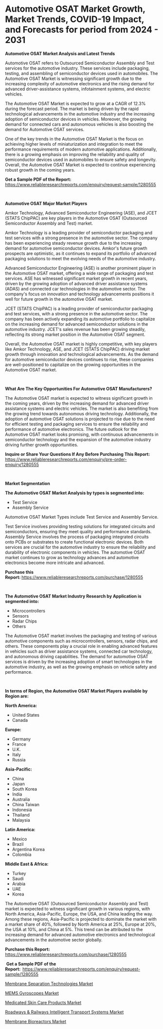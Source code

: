 <p><h1>Automotive OSAT Market Growth, Market Trends, COVID-19 Impact, and Forecasts for period from 2024 - 2031</h1></p><p><strong>Automotive OSAT Market Analysis and Latest Trends</strong></p>
<p><p>Automotive OSAT refers to Outsourced Semiconductor Assembly and Test services for the automotive industry. These services include packaging, testing, and assembling of semiconductor devices used in automobiles. The Automotive OSAT Market is witnessing significant growth due to the increasing complexity of automotive electronics and the rising demand for advanced driver-assistance systems, infotainment systems, and electric vehicles.</p><p>The Automotive OSAT Market is expected to grow at a CAGR of 12.3% during the forecast period. The market is being driven by the rapid technological advancements in the automotive industry and the increasing adoption of semiconductor devices in vehicles. Moreover, the growing demand for connected cars and autonomous vehicles is also boosting the demand for Automotive OSAT services.</p><p>One of the key trends in the Automotive OSAT Market is the focus on achieving higher levels of miniaturization and integration to meet the performance requirements of modern automotive applications. Additionally, there is a growing emphasis on improving the reliability and quality of semiconductor devices used in automobiles to ensure safety and longevity. Overall, the Automotive OSAT Market is expected to continue experiencing robust growth in the coming years.</p></p>
<p><strong>Get a Sample PDF of the Report:&nbsp;</strong> <a href="https://www.reliableresearchreports.com/enquiry/request-sample/1280555">https://www.reliableresearchreports.com/enquiry/request-sample/1280555</a></p>
<p>&nbsp;</p>
<p><strong>Automotive OSAT Major Market Players</strong></p>
<p><p>Amkor Technology, Advanced Semiconductor Engineering (ASE), and JCET (STATS ChipPAC) are key players in the Automotive OSAT (Outsourced Semiconductor Assembly and Test) market. </p><p>Amkor Technology is a leading provider of semiconductor packaging and test services with a strong presence in the automotive sector. The company has been experiencing steady revenue growth due to the increasing demand for automotive semiconductor devices. Amkor's future growth prospects are optimistic, as it continues to expand its portfolio of advanced packaging solutions to meet the evolving needs of the automotive industry.</p><p>Advanced Semiconductor Engineering (ASE) is another prominent player in the Automotive OSAT market, offering a wide range of packaging and test services. ASE has witnessed significant market growth in recent years, driven by the growing adoption of advanced driver assistance systems (ADAS) and connected car technologies in the automotive sector. The company's focus on innovation and technology advancements positions it well for future growth in the automotive OSAT market.</p><p>JCET (STATS ChipPAC) is a leading provider of semiconductor packaging and test services, with a strong presence in the automotive sector. The company has been actively expanding its automotive portfolio to capitalize on the increasing demand for advanced semiconductor solutions in the automotive industry. JCET's sales revenue has been growing steadily, reflecting its strong market position in the Automotive OSAT segment.</p><p>Overall, the Automotive OSAT market is highly competitive, with key players like Amkor Technology, ASE, and JCET (STATS ChipPAC) driving market growth through innovation and technological advancements. As the demand for automotive semiconductor devices continues to rise, these companies are well-positioned to capitalize on the growing opportunities in the Automotive OSAT market.</p></p>
<p>&nbsp;</p>
<p><strong>What Are The Key Opportunities For Automotive OSAT Manufacturers?</strong></p>
<p><p>The Automotive OSAT market is expected to witness significant growth in the coming years, driven by the increasing demand for advanced driver assistance systems and electric vehicles. The market is also benefiting from the growing trend towards autonomous driving technology. Additionally, the adoption of automotive OSAT solutions is projected to rise due to the need for efficient testing and packaging services to ensure the reliability and performance of automotive electronics. The future outlook for the Automotive OSAT market looks promising, with continuous advancements in semiconductor technology and the expansion of the automotive industry driving further growth opportunities.</p></p>
<p><strong>Inquire or Share Your Questions If Any Before Purchasing This Report:</strong> <a href="https://www.reliableresearchreports.com/enquiry/pre-order-enquiry/1280555">https://www.reliableresearchreports.com/enquiry/pre-order-enquiry/1280555</a></p>
<p>&nbsp;</p>
<p><strong>Market Segmentation</strong></p>
<p><strong>The Automotive OSAT Market Analysis by types is segmented into:</strong></p>
<p><ul><li>Test Service</li><li>Assembly Service</li></ul></p>
<p><p>Automotive OSAT Market Types include Test Service and Assembly Service. </p><p>Test Service involves providing testing solutions for integrated circuits and semiconductors, ensuring they meet quality and performance standards. Assembly Service involves the process of packaging integrated circuits onto PCBs or substrates to create functional electronic devices. Both services are crucial for the automotive industry to ensure the reliability and durability of electronic components in vehicles. The automotive OSAT market continues to grow as technology advances and automotive electronics become more intricate and advanced.</p></p>
<p><strong>Purchase this Report:&nbsp;</strong><a href="https://www.reliableresearchreports.com/purchase/1280555">https://www.reliableresearchreports.com/purchase/1280555</a></p>
<p>&nbsp;</p>
<p><strong>The Automotive OSAT Market Industry Research by Application is segmented into:</strong></p>
<p><ul><li>Microcontrollers</li><li>Sensors</li><li>Radar Chips</li><li>Others</li></ul></p>
<p><p>The Automotive OSAT market involves the packaging and testing of various automotive components such as microcontrollers, sensors, radar chips, and others. These components play a crucial role in enabling advanced features in vehicles such as driver assistance systems, connected car technology, and autonomous driving capabilities. The demand for automotive OSAT services is driven by the increasing adoption of smart technologies in the automotive industry, as well as the growing emphasis on vehicle safety and performance.</p></p>
<p>&nbsp;</p>
<p><strong>In terms of Region, the Automotive OSAT Market Players available by Region are:</strong></p>
<p>
    <p> <strong> North America: </strong>
        <ul>
            <li>United States</li>
            <li>Canada</li>
        </ul>
        </p> 
    <p> <strong> Europe: </strong>
        <ul>
            <li>Germany</li>
            <li>France</li>
            <li>U.K.</li>
            <li>Italy</li>
            <li>Russia</li>
        </ul>
        </p> 
    <p> <strong> Asia-Pacific: </strong>
        <ul>
            <li>China</li>
            <li>Japan</li>
            <li>South Korea</li>
            <li>India</li>
            <li>Australia</li>
            <li>China Taiwan</li>
            <li>Indonesia</li>
            <li>Thailand</li>
            <li>Malaysia</li>
        </ul>
        </p> 
    <p> <strong> Latin America: </strong>
        <ul>
            <li>Mexico</li>
            <li>Brazil</li>
            <li>Argentina Korea</li>
            <li>Colombia</li>
        </ul>
        </p> 
    <p> <strong> Middle East & Africa: </strong>
        <ul>
            <li>Turkey</li>
            <li>Saudi</li>
            <li>Arabia</li>
            <li>UAE</li>
            <li>Korea</li>
        </ul>
    </p>
    </p>
<p><p>The Automotive OSAT (Outsourced Semiconductor Assembly and Test) market is expected to witness significant growth in various regions, with North America, Asia-Pacific, Europe, the USA, and China leading the way. Among these regions, Asia-Pacific is projected to dominate the market with a market share of 40%, followed by North America at 25%, Europe at 20%, the USA at 10%, and China at 5%. This trend can be attributed to the increasing demand for advanced automotive electronics and technological advancements in the automotive sector globally.</p></p>
<p><strong>Purchase this Report: </strong><a href="https://www.reliableresearchreports.com/purchase/1280555">https://www.reliableresearchreports.com/purchase/1280555</a></p>
<p>&nbsp;<strong>Get a Sample PDF of the Report:&nbsp;&nbsp;</strong><a href="https://www.reliableresearchreports.com/enquiry/request-sample/1280555">https://www.reliableresearchreports.com/enquiry/request-sample/1280555</a></p>
<p><strong></strong></p>
<p><p><a href="https://medium.com/@stevengarcia756/membrane-separation-technologies-market-share-evolution-and-market-growth-trends-2024-2031-100582cba1d2">Membrane Separation Technologies Market</a></p><p><a href="https://medium.com/@stevengarcia756/mems-gyroscopes-market-insights-into-market-cagr-market-trends-and-growth-strategies-61d0e801a8b4">MEMS Gyroscopes Market</a></p><p><a href="https://medium.com/@stevengarcia756/medicated-skin-care-products-market-insights-into-market-cagr-market-trends-and-growth-a07058d7039a">Medicated Skin Care Products Market</a></p><p><a href="https://github.com/moyahfrancoestellec51j635wcx/Market-Research-Report-List-1/blob/main/roadways-railways-intelligent-transport-systems-market.md">Roadways & Railways Intelligent Transport Systems Market</a></p><p><a href="https://medium.com/@stevengarcia756/membrane-bioreactors-nbsp-market-focuses-on-market-share-size-and-projected-forecast-till-2031-ddf196529e42">Membrane Bioreactors Market</a></p></p>